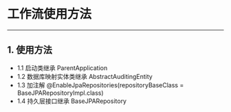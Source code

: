 # 工作流使用方法
- - -
## 1. 使用方法
* 1.1 启动类继承 ParentApplication
* 1.2 数据库映射实体类继承 AbstractAuditingEntity
* 1.3 加注解 @EnableJpaRepositories(repositoryBaseClass = BaseJPARepositoryImpl.class)
* 1.4 持久层接口继承 BaseJPARepository